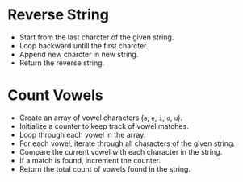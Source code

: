 # Reverse String

- Start from the last charcter of the given string.
- Loop backward untill the first charcter.
- Append new charcter in new string.
- Return the reverse string.

# Count Vowels

- Create an array of vowel characters (`a`, `e`, `i`, `o`, `u`).
- Initialize a counter to keep track of vowel matches.
- Loop through each vowel in the array.
- For each vowel, iterate through all characters of the given string.
- Compare the current vowel with each character in the string.
- If a match is found, increment the counter.
- Return the total count of vowels found in the string.